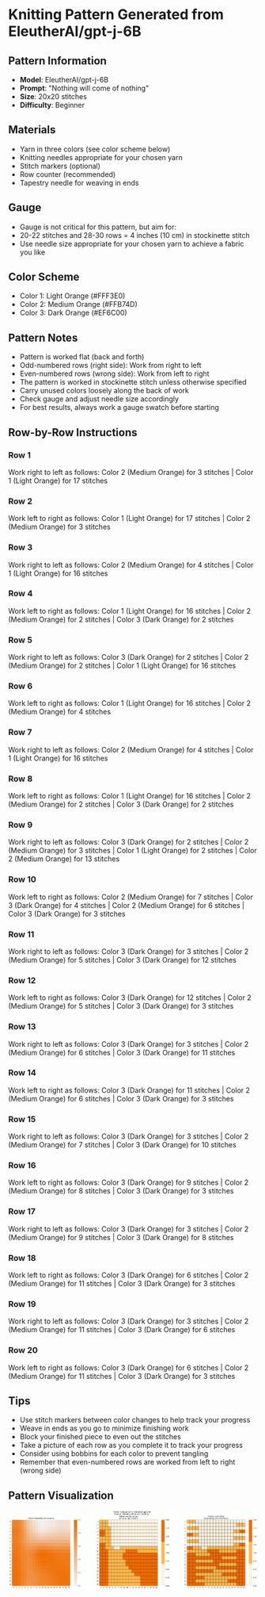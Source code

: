 # Knitting Pattern Generated from EleutherAI/gpt-j-6B

## Pattern Information
- **Model**: EleutherAI/gpt-j-6B
- **Prompt**: "Nothing will come of nothing"
- **Size**: 20x20 stitches
- **Difficulty**: Beginner

## Materials
- Yarn in three colors (see color scheme below)
- Knitting needles appropriate for your chosen yarn
- Stitch markers (optional)
- Row counter (recommended)
- Tapestry needle for weaving in ends

## Gauge
- Gauge is not critical for this pattern, but aim for:
- 20-22 stitches and 28-30 rows = 4 inches (10 cm) in stockinette stitch
- Use needle size appropriate for your chosen yarn to achieve a fabric you like

## Color Scheme
- Color 1: Light Orange (#FFF3E0)
- Color 2: Medium Orange (#FFB74D)
- Color 3: Dark Orange (#EF6C00)

## Pattern Notes
- Pattern is worked flat (back and forth)
- Odd-numbered rows (right side): Work from right to left
- Even-numbered rows (wrong side): Work from left to right
- The pattern is worked in stockinette stitch unless otherwise specified
- Carry unused colors loosely along the back of work
- Check gauge and adjust needle size accordingly
- For best results, always work a gauge swatch before starting

## Row-by-Row Instructions

### Row 1
Work right to left as follows: Color 2 (Medium Orange) for 3 stitches | Color 1 (Light Orange) for 17 stitches

### Row 2
Work left to right as follows: Color 1 (Light Orange) for 17 stitches | Color 2 (Medium Orange) for 3 stitches

### Row 3
Work right to left as follows: Color 2 (Medium Orange) for 4 stitches | Color 1 (Light Orange) for 16 stitches

### Row 4
Work left to right as follows: Color 1 (Light Orange) for 16 stitches | Color 2 (Medium Orange) for 2 stitches | Color 3 (Dark Orange) for 2 stitches

### Row 5
Work right to left as follows: Color 3 (Dark Orange) for 2 stitches | Color 2 (Medium Orange) for 2 stitches | Color 1 (Light Orange) for 16 stitches

### Row 6
Work left to right as follows: Color 1 (Light Orange) for 16 stitches | Color 2 (Medium Orange) for 4 stitches

### Row 7
Work right to left as follows: Color 2 (Medium Orange) for 4 stitches | Color 1 (Light Orange) for 16 stitches

### Row 8
Work left to right as follows: Color 1 (Light Orange) for 16 stitches | Color 2 (Medium Orange) for 2 stitches | Color 3 (Dark Orange) for 2 stitches

### Row 9
Work right to left as follows: Color 3 (Dark Orange) for 2 stitches | Color 2 (Medium Orange) for 3 stitches | Color 1 (Light Orange) for 2 stitches | Color 2 (Medium Orange) for 13 stitches

### Row 10
Work left to right as follows: Color 2 (Medium Orange) for 7 stitches | Color 3 (Dark Orange) for 4 stitches | Color 2 (Medium Orange) for 6 stitches | Color 3 (Dark Orange) for 3 stitches

### Row 11
Work right to left as follows: Color 3 (Dark Orange) for 3 stitches | Color 2 (Medium Orange) for 5 stitches | Color 3 (Dark Orange) for 12 stitches

### Row 12
Work left to right as follows: Color 3 (Dark Orange) for 12 stitches | Color 2 (Medium Orange) for 5 stitches | Color 3 (Dark Orange) for 3 stitches

### Row 13
Work right to left as follows: Color 3 (Dark Orange) for 3 stitches | Color 2 (Medium Orange) for 6 stitches | Color 3 (Dark Orange) for 11 stitches

### Row 14
Work left to right as follows: Color 3 (Dark Orange) for 11 stitches | Color 2 (Medium Orange) for 6 stitches | Color 3 (Dark Orange) for 3 stitches

### Row 15
Work right to left as follows: Color 3 (Dark Orange) for 3 stitches | Color 2 (Medium Orange) for 7 stitches | Color 3 (Dark Orange) for 10 stitches

### Row 16
Work left to right as follows: Color 3 (Dark Orange) for 9 stitches | Color 2 (Medium Orange) for 8 stitches | Color 3 (Dark Orange) for 3 stitches

### Row 17
Work right to left as follows: Color 3 (Dark Orange) for 3 stitches | Color 2 (Medium Orange) for 9 stitches | Color 3 (Dark Orange) for 8 stitches

### Row 18
Work left to right as follows: Color 3 (Dark Orange) for 6 stitches | Color 2 (Medium Orange) for 11 stitches | Color 3 (Dark Orange) for 3 stitches

### Row 19
Work right to left as follows: Color 3 (Dark Orange) for 3 stitches | Color 2 (Medium Orange) for 11 stitches | Color 3 (Dark Orange) for 6 stitches

### Row 20
Work left to right as follows: Color 3 (Dark Orange) for 6 stitches | Color 2 (Medium Orange) for 11 stitches | Color 3 (Dark Orange) for 3 stitches

## Tips
- Use stitch markers between color changes to help track your progress
- Weave in ends as you go to minimize finishing work
- Block your finished piece to even out the stitches
- Take a picture of each row as you complete it to track your progress
- Consider using bobbins for each color to prevent tangling
- Remember that even-numbered rows are worked from left to right (wrong side)

## Pattern Visualization
![Pattern Visualization](pattern_gpt_j_6B_Nothing_will_come_of.png)